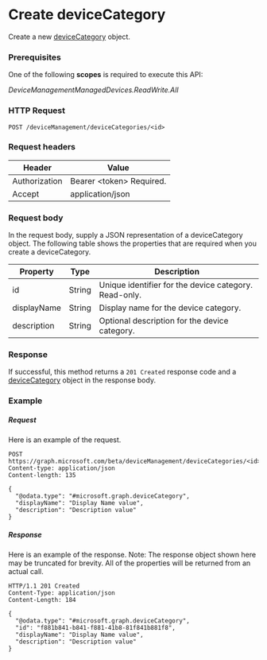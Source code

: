 ﻿# Create deviceCategory
Create a new [deviceCategory](../resources/intune_onboarding_devicecategory.md) object.
### Prerequisites
One of the following **scopes** is required to execute this API:

*DeviceManagementManagedDevices.ReadWrite.All*
### HTTP Request
<!-- {
  "blockType": "ignored"
}
-->
```http
POST /deviceManagement/deviceCategories/<id>
```

### Request headers
|Header|Value|
|---|---|
|Authorization|Bearer &lt;token&gt; Required.|
|Accept|application/json|

### Request body
In the request body, supply a JSON representation of a deviceCategory object.
The following table shows the properties that are required when you create a deviceCategory.

|Property|Type|Description|
|---|---|---|
|id|String|Unique identifier for the device category. Read-only.|
|displayName|String|Display name for the device category.|
|description|String|Optional description for the device category.|



### Response
If successful, this method returns a `201 Created` response code and a [deviceCategory](../resources/intune_onboarding_devicecategory.md) object in the response body.

### Example
##### Request
Here is an example of the request.
```http
POST https://graph.microsoft.com/beta/deviceManagement/deviceCategories/<id>
Content-type: application/json
Content-length: 135

{
  "@odata.type": "#microsoft.graph.deviceCategory",
  "displayName": "Display Name value",
  "description": "Description value"
}
```

##### Response
Here is an example of the response. Note: The response object shown here may be truncated for brevity. All of the properties will be returned from an actual call.
```http
HTTP/1.1 201 Created
Content-Type: application/json
Content-Length: 184

{
  "@odata.type": "#microsoft.graph.deviceCategory",
  "id": "f881b841-b841-f881-41b8-81f841b881f8",
  "displayName": "Display Name value",
  "description": "Description value"
}
```



